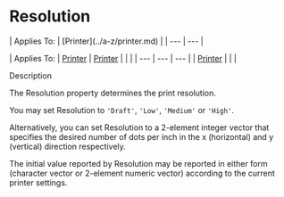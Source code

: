 




<h1 class="heading"><span class="name">Resolution</span></h1>
| Applies To: | [Printer](../a-z/printer.md) |
| --- | ---  |

| Applies To: | [Printer](../a-z/printer.md) | [Printer](../a-z/printer.md) |  |  |
| --- | --- | ---  |
| [Printer](../a-z/printer.md) |  |  |


Description


The Resolution property determines the print resolution.


You may set Resolution to `'Draft'`, `'Low'`, `'Medium'` or `'High'`.


Alternatively, you can set Resolution to a 2-element integer vector that specifies the desired number of dots per inch in the x (horizontal) and y (vertical) direction respectively.


The initial value reported by Resolution may be reported in either form (character vector or 2-element numeric vector) according to the current printer settings.



